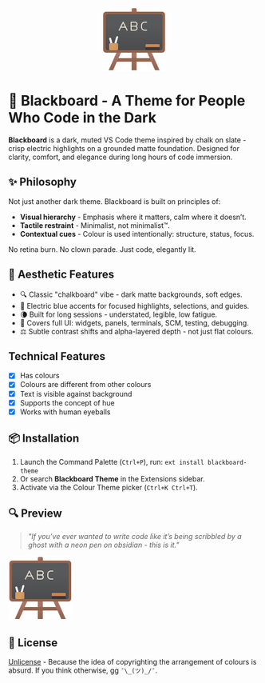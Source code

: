 <p align="center">
  <img src="https://raw.githubusercontent.com/gesslar/blackboard-theme/main/media/blackboard.png" alt="blackboard preview">
</p>

# 🧠 Blackboard - A Theme for People Who Code in the Dark

**Blackboard** is a dark, muted VS Code theme inspired by chalk on slate - crisp electric highlights on a grounded matte foundation. Designed for clarity, comfort, and elegance during long hours of code immersion.

## ✨ Philosophy

Not just another dark theme. Blackboard is built on principles of:

- **Visual hierarchy** - Emphasis where it matters, calm where it doesn’t.
- **Tactile restraint** - Minimalist, not minimalist™.
- **Contextual cues** - Colour is used intentionally: structure, status, focus.

No retina burn. No clown parade. Just code, elegantly lit.

## 🎯 Aesthetic Features

- 🔍 Classic "chalkboard" vibe - dark matte backgrounds, soft edges.
- 🔷 Electric blue accents for focused highlights, selections, and guides.
- 🌘 Built for long sessions - understated, legible, low fatigue.
- 🎨 Covers full UI: widgets, panels, terminals, SCM, testing, debugging.
- ⚖️ Subtle contrast shifts and alpha-layered depth - not just flat colours.

## Technical Features
- [x] Has colours
- [x] Colours are different from other colours
- [x] Text is visible against background
- [x] Supports the concept of hue
- [x] Works with human eyeballs

## 📦 Installation

1. Launch the Command Palette (`Ctrl+P`), run:
   `ext install blackboard-theme`
2. Or search **Blackboard Theme** in the Extensions sidebar.
3. Activate via the Colour Theme picker (`Ctrl+K Ctrl+T`).

## 🔍 Preview

> _"If you’ve ever wanted to write code like it’s being scribbled by a ghost with a neon pen on obsidian - this is it."_

![screenshot](https://raw.githubusercontent.com/gesslar/blackboard-theme/main/media/blackboard.png)

## 🪪 License

[Unlicense](https://unlicense.org) - Because the idea of copyrighting the
arrangement of colours is absurd. If you think otherwise, gg `¯\_(ツ)_/¯`.
